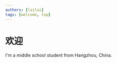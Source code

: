 ```yaml
---
authors: [lailai]
tags: [welcome, top]
---
```


# 欢迎

I'm a middle school student from Hangzhou, China.

<!-- truncate -->
